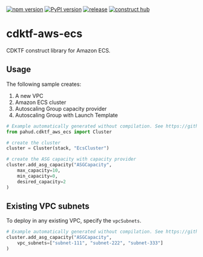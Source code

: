 [![npm version](https://badge.fury.io/js/@pahud%2Fcdktf-aws-ecs.svg)](https://badge.fury.io/js/@pahud%2Fcdktf-aws-ecs)
[![PyPI version](https://badge.fury.io/py/pahud-cdktf-aws-ecs.svg)](https://badge.fury.io/py/pahud-cdktf-aws-ecs)
[![release](https://github.com/pahud/cdktf-aws-ecs/actions/workflows/release.yml/badge.svg)](https://github.com/pahud/cdktf-aws-ecs/actions/workflows/release.yml)
[![construct hub](https://img.shields.io/badge/Construct%20Hub-available-blue)](https://constructs.dev/packages/@pahud/cdktf-aws-ecs)

# cdktf-aws-ecs

CDKTF construct library for Amazon ECS.

## Usage

The following sample creates:

1. A new VPC
2. Amazon ECS cluster
3. Autoscaling Group capacity provider
4. Autoscaling Group with Launch Template

```python
# Example automatically generated without compilation. See https://github.com/aws/jsii/issues/826
from pahud.cdktf_aws_ecs import Cluster

# create the cluster
cluster = Cluster(stack, "EcsCluster")

# create the ASG capacity with capacity provider
cluster.add_asg_capacity("ASGCapacity",
    max_capacity=10,
    min_capacity=0,
    desired_capacity=2
)
```

## Existing VPC subnets

To deploy in any existing VPC, specify the `vpcSubnets`.

```python
# Example automatically generated without compilation. See https://github.com/aws/jsii/issues/826
cluster.add_asg_capacity("ASGCapacity",
    vpc_subnets=["subnet-111", "subnet-222", "subnet-333"]
)
```
